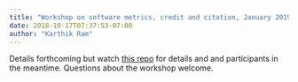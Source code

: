 ```yaml
---
title: "Workshop on software metrics, credit and citation, January 2019"
date: 2018-10-17T07:37:53-07:00
author: "Karthik Ram"
---
```


Details forthcoming but watch <a href="https://github.com/si2-urssi/software-credit">this repo</a> for details and and participants in the meantime. Questions about the workshop welcome.